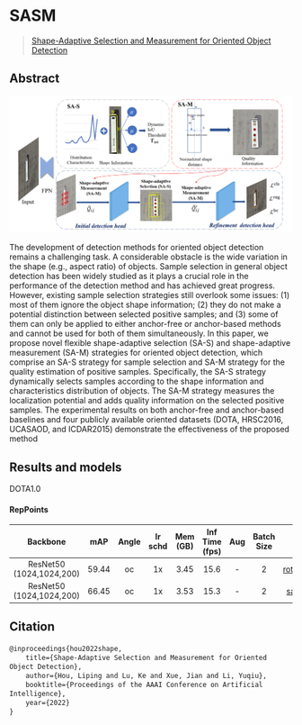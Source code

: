 # SASM

> [Shape-Adaptive Selection and Measurement for Oriented Object Detection](https://www.aaai.org/AAAI22Papers/AAAI-2171.HouL.pdf)

<!-- [ALGORITHM] -->

## Abstract

<div align=center>
<img src="https://raw.githubusercontent.com/zytx121/image-host/main/imgs/sasm.jpg" width="800"/>
</div>

The development of detection methods for oriented object detection remains a challenging task. A considerable obstacle
is the wide variation in the shape (e.g., aspect ratio) of objects. Sample selection in general object detection has been
widely studied as it plays a crucial role in the performance of the detection method and has achieved great progress.
However, existing sample selection strategies still overlook some issues: (1) most of them ignore the object shape information;
(2) they do not make a potential distinction between selected positive samples; and (3) some of them can only be applied
to either anchor-free or anchor-based methods and cannot be used for both of them simultaneously. In this paper, we
propose novel flexible shape-adaptive selection (SA-S) and shape-adaptive measurement (SA-M) strategies for oriented
object detection, which comprise an SA-S strategy for sample selection and SA-M strategy for the quality estimation of
positive samples. Specifically, the SA-S strategy dynamically selects samples according to the shape information and
characteristics distribution of objects. The SA-M strategy measures the localization potential and adds quality information
on the selected positive samples. The experimental results on both anchor-free and anchor-based baselines and four publicly
available oriented datasets (DOTA, HRSC2016, UCASAOD, and ICDAR2015) demonstrate the effectiveness of the proposed method

## Results and models

DOTA1.0

#### RepPoints

|         Backbone         |  mAP  | Angle | lr schd | Mem (GB) | Inf Time (fps) | Aug | Batch Size |                                               Configs                                                |                                                                                                                                                                    Download                                                                                                                                                                    |
| :----------------------: | :---: | :---: | :-----: | :------: | :------------: | :-: | :--------: | :--------------------------------------------------------------------------------------------------: | :--------------------------------------------------------------------------------------------------------------------------------------------------------------------------------------------------------------------------------------------------------------------------------------------------------------------------------------------: |
| ResNet50 (1024,1024,200) | 59.44 |  oc   |   1x    |   3.45   |      15.6      |  -  |     2      | [rotated_reppoints_r50_fpn_1x_dota_oc](../rotated_reppoints/rotated_reppoints_r50_fpn_1x_dota_oc.py) | [model](https://download.openmmlab.com/mmrotate/v0.1.0/rotated_reppoints/rotated_reppoints_r50_fpn_1x_dota_oc/rotated_reppoints_r50_fpn_1x_dota_oc-d38ce217.pth) \| [log](https://download.openmmlab.com/mmrotate/v0.1.0/rotated_reppoints/rotated_reppoints_r50_fpn_1x_dota_oc/rotated_reppoints_r50_fpn_1x_dota_oc_20220205_145010.log.json) |
| ResNet50 (1024,1024,200) | 66.45 |  oc   |   1x    |   3.53   |      15.3      |  -  |     2      |             [sasm_reppoints_r50_fpn_1x_dota_oc](./sasm_reppoints_r50_fpn_1x_dota_oc.py)              |                    [model](https://download.openmmlab.com/mmrotate/v0.1.0/sasm/sasm_reppoints_r50_fpn_1x_dota_oc/sasm_reppoints_r50_fpn_1x_dota_oc-6d9edded.pth) \| [log](https://download.openmmlab.com/mmrotate/v0.1.0/sasm/sasm_reppoints_r50_fpn_1x_dota_oc/sasm_reppoints_r50_fpn_1x_dota_oc_20220205_144938.log.json)                    |

## Citation

```
@inproceedings{hou2022shape,
    title={Shape-Adaptive Selection and Measurement for Oriented Object Detection},
    author={Hou, Liping and Lu, Ke and Xue, Jian and Li, Yuqiu},
    booktitle={Proceedings of the AAAI Conference on Artificial Intelligence},
    year={2022}
}

```
